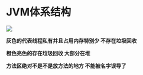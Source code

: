 # JVM体系结构

![](http://img.tomato530.com/JVMpic1.png)

**灰色的代表线程私有并且占用内存特别少 不存在垃圾回收**

**橙色亮色的存在垃圾回收 大部分在堆**

**方法区绝对不是不是放方法的地方 不能被名字误导了**

